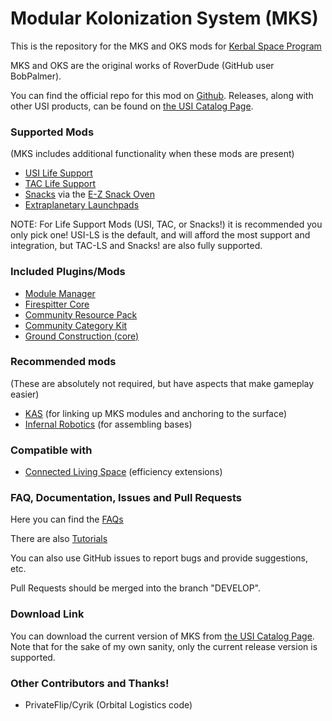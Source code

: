 Modular Kolonization System (MKS) 
===

This is the repository for the MKS and OKS mods for [Kerbal Space Program](http://kerbalspaceprogram.com)

MKS and OKS are the original works of RoverDude (GitHub user BobPalmer).  

You can find the official repo for this mod on [Github](https://github.com/UmbraSpaceIndustries/MKS).  Releases, along with other USI products, can be found on [the USI Catalog Page](https://umbraspaceindustries.github.io/UmbraSpaceIndustries/). 

### Supported Mods
(MKS includes additional functionality when these mods are present)
* [USI Life Support](https://forum.kerbalspaceprogram.com/index.php?/topic/105202-13-usi-life-support-050/)
* [TAC Life Support](https://forum.kerbalspaceprogram.com/index.php?/topic/146465-141-tac-life-support-v0139-release-17th-march-2018/)
* [Snacks](https://forum.kerbalspaceprogram.com/index.php?/topic/149604-141-snacks-friendly-simplified-life-support/) via the [E-Z Snack Oven](http://forum.kerbalspaceprogram.com/threads/92309)
* [Extraplanetary Launchpads](http://forum.kerbalspaceprogram.com/threads/59545)

NOTE:  For Life Support Mods (USI, TAC, or Snacks!) it is recommended you only pick one!  USI-LS is the default, and will afford the most support and integration, but TAC-LS and Snacks! are also fully supported.

### Included Plugins/Mods
* [Module Manager](https://forum.kerbalspaceprogram.com/index.php?/topic/50533-141-module-manager-306-marsh-14th-2018-its-dangerous-to-go-alone-take-those-cats-with-you/)
* [Firespitter Core](https://forum.kerbalspaceprogram.com/index.php?/topic/22583-firespitter-propeller-plane-and-helicopter-parts-v71-may-5th-for-ksp-10/&)
* [Community Resource Pack](https://forum.kerbalspaceprogram.com/index.php?/topic/83007-13-community-resource-pack/)
* [Community Category Kit](https://forum.kerbalspaceprogram.com/index.php?/topic/149840-discussion-community-category-kit/)
* [Ground Construction (core)](https://forum.kerbalspaceprogram.com/index.php?/topic/154167-143-ground-construction-2/)

### Recommended mods
(These are absolutely not required, but have aspects that make gameplay easier)

* [KAS](http://forum.kerbalspaceprogram.com/threads/92514) (for linking up MKS modules and anchoring to the surface)
* [Infernal Robotics](https://forum.kerbalspaceprogram.com/index.php?/topic/170898-wip-infernal-robotics-next/) (for assembling bases)

### Compatible with

* [Connected Living Space](https://forum.kerbalspaceprogram.com/index.php?/topic/109972-131-connected-living-space-v1258-17-mar-2018-localization/) (efficiency extensions)

### FAQ, Documentation, Issues and Pull Requests

Here you can find the [FAQs](https://github.com/BobPalmer/MKS/wiki/FAQ)

There are also [Tutorials](https://github.com/BobPalmer/MKS/wiki/Tutorials)

You can also use GitHub issues to report bugs and provide suggestions, etc.

Pull Requests should be merged into the branch "DEVELOP".

### Download Link

You can download the current version of MKS from [the USI Catalog Page](https://umbraspaceindustries.github.io/UmbraSpaceIndustries/).  Note that for the sake of my own sanity, only the current release version is supported.

### Other Contributors and Thanks!
* PrivateFlip/Cyrik (Orbital Logistics code)

